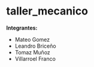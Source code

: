 # taller_mecanico
**Integrantes:**
- Mateo Gomez
- Leandro Briceño
- Tomaz Muñoz
- Villarroel Franco